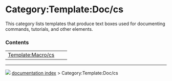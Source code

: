 # Category:Template:Doc/cs
This category lists templates that produce text boxes used for documenting commands, tutorials, and other elements.

### Contents

|     |     |     |
| --- | --- | --- |
| [Template:Macro/cs](Template_Macro/cs.md) |



---
![](images/Button_right.svg) [documentation index](../README.md) > Category:Template:Doc/cs
